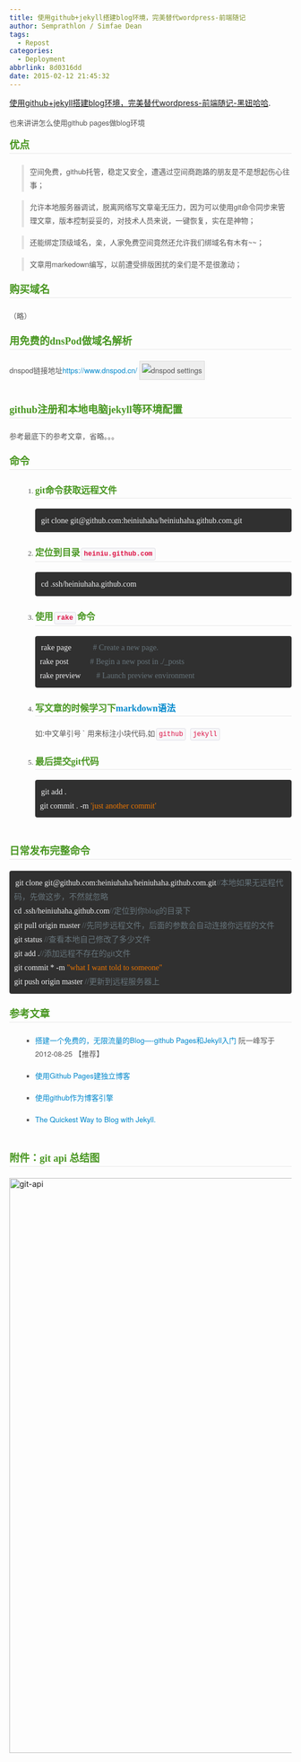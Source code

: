 ```yaml
---
title: 使用github+jekyll搭建blog环境，完美替代wordpress-前端随记
author: Semprathlon / Simfae Dean
tags:
  - Repost
categories:
  - Deployment
abbrlink: 8d0316dd
date: 2015-02-12 21:45:32
---
```

<a href="http://www.heiniuhaha.com/lessons/2012/08/09/use-jekyll-build-blog/">使用github+jekyll搭建blog环境，完美替代wordpress-前端随记-黑妞哈哈</a>.
<p style="margin-top: 0.8em; margin-bottom: 0.8em; font-family: 'Helvetica Neue', Helvetica, Arial, sans-serif; font-size: 13px; line-height: 24px; color: #555555;">也来讲讲怎么使用github pages做blog环境</p>

<h2 id="id33" style="margin-top: 0px; margin-bottom: 20px; color: #489620; text-rendering: optimizelegibility; font-size: 18px; line-height: normal; padding: 3px 0px; font-family: 'Times New Roman', Times, serif; border-bottom-width: 1px; border-bottom-style: solid; border-bottom-color: #e8e8e8;">优点</h2>
<blockquote style="padding: 0px 0px 0px 0.8em; margin-bottom: 1em; border-left-width: 4px; border-left-style: solid; border-left-color: #e5e5e5; color: #555555; line-height: 1.8em; font-family: verdana, 'Microsoft Yahei', 'Microsoft Jhenghei', STHeiti, PMingLiU, Simsun; font-size: 13px; font-style: normal;">
<p style="margin-bottom: 15px; font-family: 'Helvetica Neue', Helvetica, Arial, sans-serif; line-height: 24px;">空间免费，github托管，稳定又安全，遭遇过空间商跑路的朋友是不是想起伤心往事；</p>
</blockquote>
<blockquote style="padding: 0px 0px 0px 0.8em; margin-bottom: 1em; border-left-width: 4px; border-left-style: solid; border-left-color: #e5e5e5; color: #555555; line-height: 1.8em; font-family: verdana, 'Microsoft Yahei', 'Microsoft Jhenghei', STHeiti, PMingLiU, Simsun; font-size: 13px; font-style: normal;">
<p style="margin-bottom: 15px; font-family: 'Helvetica Neue', Helvetica, Arial, sans-serif; line-height: 24px;">允许本地服务器调试，脱离网络写文章毫无压力，因为可以使用git命令同步来管理文章，版本控制妥妥的，对技术人员来说，一键恢复，实在是神物；</p>
</blockquote>
<blockquote style="padding: 0px 0px 0px 0.8em; margin-bottom: 1em; border-left-width: 4px; border-left-style: solid; border-left-color: #e5e5e5; color: #555555; line-height: 1.8em; font-family: verdana, 'Microsoft Yahei', 'Microsoft Jhenghei', STHeiti, PMingLiU, Simsun; font-size: 13px; font-style: normal;">
<p style="margin-bottom: 15px; font-family: 'Helvetica Neue', Helvetica, Arial, sans-serif; line-height: 24px;">还能绑定顶级域名，亲，人家免费空间竟然还允许我们绑域名有木有~~；</p>
</blockquote>
<blockquote style="padding: 0px 0px 0px 0.8em; margin-bottom: 1em; border-left-width: 4px; border-left-style: solid; border-left-color: #e5e5e5; color: #555555; line-height: 1.8em; font-family: verdana, 'Microsoft Yahei', 'Microsoft Jhenghei', STHeiti, PMingLiU, Simsun; font-size: 13px; font-style: normal;">
<p style="margin-bottom: 15px; font-family: 'Helvetica Neue', Helvetica, Arial, sans-serif; line-height: 24px;">文章用markedown编写，以前遭受排版困扰的亲们是不是很激动；</p>
</blockquote>
<h2 id="id34" style="margin-top: 0px; margin-bottom: 20px; color: #489620; text-rendering: optimizelegibility; font-size: 18px; line-height: normal; padding: 3px 0px; font-family: 'Times New Roman', Times, serif; border-bottom-width: 1px; border-bottom-style: solid; border-bottom-color: #e8e8e8;">购买域名</h2>
<p style="margin-bottom: 15px; font-family: 'Helvetica Neue', Helvetica, Arial, sans-serif; font-size: 13px; line-height: 24px; color: #555555;">（略）</p>

<h2 id="dnspod" style="margin-top: 0px; margin-bottom: 20px; color: #489620; text-rendering: optimizelegibility; font-size: 18px; line-height: normal; padding: 3px 0px; font-family: 'Times New Roman', Times, serif; border-bottom-width: 1px; border-bottom-style: solid; border-bottom-color: #e8e8e8;">用免费的dnsPod做域名解析</h2>
<p style="margin-bottom: 15px; font-family: 'Helvetica Neue', Helvetica, Arial, sans-serif; font-size: 13px; line-height: 24px; color: #555555;">dnspod链接地址<a style="color: #0088cc; text-decoration: none;" href="https://www.dnspod.cn/" target="_blank">https://www.dnspod.cn/</a> <img style="height: auto; border: 1px solid #dddddd; padding: 4px; margin-bottom: 20px; background-color: #eeeeee;" src="http://www.heiniuhaha.com/assets/themes/twitter/pic/dnspod-setting.png" alt="dnspod settings" /></p>

<h2 id="githubjekyll" style="margin-top: 0px; margin-bottom: 20px; color: #489620; text-rendering: optimizelegibility; font-size: 18px; line-height: normal; padding: 3px 0px; font-family: 'Times New Roman', Times, serif; border-bottom-width: 1px; border-bottom-style: solid; border-bottom-color: #e8e8e8;">github注册和本地电脑jekyll等环境配置</h2>
<p style="margin-bottom: 15px; font-family: 'Helvetica Neue', Helvetica, Arial, sans-serif; font-size: 13px; line-height: 24px; color: #555555;">参考最底下的参考文章，省略。。。</p>

<h2 id="id35" style="margin-top: 0px; margin-bottom: 20px; color: #489620; text-rendering: optimizelegibility; font-size: 18px; line-height: normal; padding: 3px 0px; font-family: 'Times New Roman', Times, serif; border-bottom-width: 1px; border-bottom-style: solid; border-bottom-color: #e8e8e8;">命令</h2>
<ol style="padding-bottom: 15px; margin-top: 0.8em; margin-bottom: 9px; margin-left: 24px; color: #555555; font-family: verdana, 'Microsoft Yahei', 'Microsoft Jhenghei', STHeiti, PMingLiU, Simsun; font-size: 13px; line-height: 18px;">
	<li style="line-height: 1.8; margin-top: 0.5em; margin-bottom: 0.5em; margin-left: 0px; list-style-type: decimal;">
<h3 id="git" style="margin-top: 1.5em; margin-bottom: 18px; color: #489620; text-rendering: optimizelegibility; line-height: 26px; font-size: 16px; padding: 0px; font-family: 'Times New Roman', Times, serif; border-bottom-width: 1px; border-bottom-style: solid; border-bottom-color: #e8e8e8;">git命令获取远程文件</h3>
<pre class="prettyprint" style="padding: 8.5px; font-family: Menlo, Monaco, 'Courier New', monospace; font-size: 12px; color: #333333; border-radius: 4px; margin-top: 0px; margin-bottom: 18px; line-height: 18px; border-width: 0px; border-color: #888888; white-space: pre-wrap; word-break: break-all; word-wrap: break-word; background: #303030;"><code style="padding: 0px; font-family: monaco; font-size: 14px; color: inherit; border-radius: 3px; border: 0px; margin: 0px 2px; line-height: 1.8; background-color: transparent;"><span class="pln" style="color: #f1f2f3;">git clone git@github</span><span class="pun" style="color: #f1f2f3;">.</span><span class="pln" style="color: #f1f2f3;">com</span><span class="pun" style="color: #f1f2f3;">:</span><span class="pln" style="color: #f1f2f3;">heiniuhaha</span><span class="pun" style="color: #f1f2f3;">/</span><span class="pln" style="color: #f1f2f3;">heiniuhaha</span><span class="pun" style="color: #f1f2f3;">.</span><span class="pln" style="color: #f1f2f3;">github</span><span class="pun" style="color: #f1f2f3;">.</span><span class="pln" style="color: #f1f2f3;">com</span><span class="pun" style="color: #f1f2f3;">.</span><span class="pln" style="color: #f1f2f3;">git</span></code></pre>
</li>
	<li style="line-height: 1.8; margin-top: 0.5em; margin-bottom: 0.5em; margin-left: 0px; list-style-type: decimal;">
<h3 id="id36" style="margin-top: 1.5em; margin-bottom: 18px; color: #489620; text-rendering: optimizelegibility; line-height: 26px; font-size: 16px; padding: 0px; font-family: 'Times New Roman', Times, serif; border-bottom-width: 1px; border-bottom-style: solid; border-bottom-color: #e8e8e8;">定位到目录<code style="padding: 3px 4px; font-family: Menlo, Monaco, 'Courier New', monospace; font-size: 12px; color: #dd1144; border-radius: 3px; border: 1px solid #e1e1e8; margin: 0px 2px; background-color: #f7f7f9;">heiniu.github.com</code></h3>
<pre class="prettyprint" style="padding: 8.5px; font-family: Menlo, Monaco, 'Courier New', monospace; font-size: 12px; color: #333333; border-radius: 4px; margin-top: 0px; margin-bottom: 18px; line-height: 18px; border-width: 0px; border-color: #888888; white-space: pre-wrap; word-break: break-all; word-wrap: break-word; background: #303030;"><code style="padding: 0px; font-family: monaco; font-size: 14px; color: inherit; border-radius: 3px; border: 0px; margin: 0px 2px; line-height: 1.8; background-color: transparent;"><span class="pln" style="color: #f1f2f3;">cd </span><span class="pun" style="color: #f1f2f3;">.</span><span class="pln" style="color: #f1f2f3;">ssh</span><span class="pun" style="color: #f1f2f3;">/</span><span class="pln" style="color: #f1f2f3;">heiniuhaha</span><span class="pun" style="color: #f1f2f3;">.</span><span class="pln" style="color: #f1f2f3;">github</span><span class="pun" style="color: #f1f2f3;">.</span><span class="pln" style="color: #f1f2f3;">com</span></code></pre>
</li>
	<li style="line-height: 1.8; margin-top: 0.5em; margin-bottom: 0.5em; margin-left: 0px; list-style-type: decimal;">
<h3 id="id37" style="margin-top: 1.5em; margin-bottom: 18px; color: #489620; text-rendering: optimizelegibility; line-height: 26px; font-size: 16px; padding: 0px; font-family: 'Times New Roman', Times, serif; border-bottom-width: 1px; border-bottom-style: solid; border-bottom-color: #e8e8e8;">使用<code style="padding: 3px 4px; font-family: Menlo, Monaco, 'Courier New', monospace; font-size: 12px; color: #dd1144; border-radius: 3px; border: 1px solid #e1e1e8; margin: 0px 2px; background-color: #f7f7f9;">rake</code>命令</h3>
<pre class="prettyprint" style="padding: 8.5px; font-family: Menlo, Monaco, 'Courier New', monospace; font-size: 12px; color: #333333; border-radius: 4px; margin-top: 0px; margin-bottom: 18px; line-height: 18px; border-width: 0px; border-color: #888888; white-space: pre-wrap; word-break: break-all; word-wrap: break-word; background: #303030;"><code style="padding: 0px; font-family: monaco; font-size: 14px; color: inherit; border-radius: 3px; border: 0px; margin: 0px 2px; line-height: 1.8; background-color: transparent;"><span class="pln" style="color: #f1f2f3;">rake page           </span><span class="com" style="color: #66747b;"># Create a new page.</span><span class="pln" style="color: #f1f2f3;">
rake post           </span><span class="com" style="color: #66747b;"># Begin a new post in ./_posts</span><span class="pln" style="color: #f1f2f3;">
rake preview        </span><span class="com" style="color: #66747b;"># Launch preview environment</span></code></pre>
</li>
	<li style="line-height: 1.8; margin-top: 0.5em; margin-bottom: 0.5em; margin-left: 0px; list-style-type: decimal;">
<h3 id="markdown" style="margin-top: 1.5em; margin-bottom: 18px; color: #489620; text-rendering: optimizelegibility; line-height: 26px; font-size: 16px; padding: 0px; font-family: 'Times New Roman', Times, serif; border-bottom-width: 1px; border-bottom-style: solid; border-bottom-color: #e8e8e8;">写文章的时候学习下<a style="color: #0088cc; text-decoration: none;" href="https://github.com/othree/markdown-syntax-zhtw/blob/master/basics.md" target="_blank">markdown语法</a></h3>
<p style="margin-bottom: 15px; font-family: 'Helvetica Neue', Helvetica, Arial, sans-serif; line-height: 24px;">如:中文单引号 ` 用来标注小块代码,如<code style="padding: 3px 4px; font-family: Menlo, Monaco, 'Courier New', monospace; font-size: 12px; color: #dd1144; border-radius: 3px; border: 1px solid #e1e1e8; margin: 0px 2px; white-space: nowrap; background-color: #f7f7f9;">github</code> <code style="padding: 3px 4px; font-family: Menlo, Monaco, 'Courier New', monospace; font-size: 12px; color: #dd1144; border-radius: 3px; border: 1px solid #e1e1e8; margin: 0px 2px; white-space: nowrap; background-color: #f7f7f9;">jekyll</code></p>
</li>
	<li style="line-height: 1.8; margin-top: 0.5em; margin-bottom: 0.5em; margin-left: 0px; list-style-type: decimal;">
<h3 id="git" style="margin-top: 1.5em; margin-bottom: 18px; color: #489620; text-rendering: optimizelegibility; line-height: 26px; font-size: 16px; padding: 0px; font-family: 'Times New Roman', Times, serif; border-bottom-width: 1px; border-bottom-style: solid; border-bottom-color: #e8e8e8;">最后提交git代码</h3>
<pre class="prettyprint" style="padding: 8.5px; font-family: Menlo, Monaco, 'Courier New', monospace; font-size: 12px; color: #333333; border-radius: 4px; margin-top: 0px; margin-bottom: 18px; line-height: 18px; border-width: 0px; border-color: #888888; white-space: pre-wrap; word-break: break-all; word-wrap: break-word; background: #303030;"><code style="padding: 0px; font-family: monaco; font-size: 14px; color: inherit; border-radius: 3px; border: 0px; margin: 0px 2px; line-height: 1.8; background-color: transparent;"><span class="pln" style="color: #f1f2f3;">git add </span><span class="pun" style="color: #f1f2f3;">.</span><span class="pln" style="color: #f1f2f3;">
git commit </span><span class="pun" style="color: #f1f2f3;">.</span> <span class="pun" style="color: #f1f2f3;">-</span><span class="pln" style="color: #f1f2f3;">m </span><span class="str" style="color: #ec7600;">'just another commit'</span></code></pre>
</li>
</ol>
<h2 id="id38" style="margin-top: 0px; margin-bottom: 20px; color: #489620; text-rendering: optimizelegibility; font-size: 18px; line-height: normal; padding: 3px 0px; font-family: 'Times New Roman', Times, serif; border-bottom-width: 1px; border-bottom-style: solid; border-bottom-color: #e8e8e8;">日常发布完整命令</h2>
<pre class="prettyprint" style="padding: 8.5px; font-family: Menlo, Monaco, 'Courier New', monospace; font-size: 12px; color: #333333; border-radius: 4px; margin-top: 0px; margin-bottom: 18px; line-height: 18px; border-width: 0px; border-color: #888888; white-space: pre-wrap; word-break: break-all; word-wrap: break-word; background: #303030;"><code style="padding: 0px; font-family: monaco; font-size: 14px; color: inherit; border-radius: 3px; border: 0px; margin: 0px 2px; line-height: 1.8; background-color: transparent;"><span class="pln" style="color: #f1f2f3;">git clone git@github</span><span class="pun" style="color: #f1f2f3;">.</span><span class="pln" style="color: #f1f2f3;">com</span><span class="pun" style="color: #f1f2f3;">:</span><span class="pln" style="color: #f1f2f3;">heiniuhaha</span><span class="pun" style="color: #f1f2f3;">/</span><span class="pln" style="color: #f1f2f3;">heiniuhaha</span><span class="pun" style="color: #f1f2f3;">.</span><span class="pln" style="color: #f1f2f3;">github</span><span class="pun" style="color: #f1f2f3;">.</span><span class="pln" style="color: #f1f2f3;">com</span><span class="pun" style="color: #f1f2f3;">.</span><span class="pln" style="color: #f1f2f3;">git</span><span class="com" style="color: #66747b;">//本地如果无远程代码，先做这步，不然就忽略</span><span class="pln" style="color: #f1f2f3;">
cd </span><span class="pun" style="color: #f1f2f3;">.</span><span class="pln" style="color: #f1f2f3;">ssh</span><span class="pun" style="color: #f1f2f3;">/</span><span class="pln" style="color: #f1f2f3;">heiniuhaha</span><span class="pun" style="color: #f1f2f3;">.</span><span class="pln" style="color: #f1f2f3;">github</span><span class="pun" style="color: #f1f2f3;">.</span><span class="pln" style="color: #f1f2f3;">com</span><span class="com" style="color: #66747b;">//定位到你blog的目录下</span><span class="pln" style="color: #f1f2f3;">
git pull origin master </span><span class="com" style="color: #66747b;">//先同步远程文件，后面的参数会自动连接你远程的文件</span><span class="pln" style="color: #f1f2f3;">
git status </span><span class="com" style="color: #66747b;">//查看本地自己修改了多少文件</span><span class="pln" style="color: #f1f2f3;">
git add </span><span class="pun" style="color: #f1f2f3;">.</span><span class="com" style="color: #66747b;">//添加远程不存在的git文件</span><span class="pln" style="color: #f1f2f3;">
git commit </span><span class="pun" style="color: #f1f2f3;">*</span> <span class="pun" style="color: #f1f2f3;">-</span><span class="pln" style="color: #f1f2f3;">m </span><span class="str" style="color: #ec7600;">"what I want told to someone"</span><span class="pln" style="color: #f1f2f3;">
git push origin master </span><span class="com" style="color: #66747b;">//更新到远程服务器上</span></code></pre>
<h2 id="id39" style="margin-top: 0px; margin-bottom: 20px; color: #489620; text-rendering: optimizelegibility; font-size: 18px; line-height: normal; padding: 3px 0px; font-family: 'Times New Roman', Times, serif; border-bottom-width: 1px; border-bottom-style: solid; border-bottom-color: #e8e8e8;">参考文章</h2>
<ul style="padding-bottom: 15px; margin-top: 0.8em; margin-bottom: 9px; margin-left: 24px; color: #555555; font-family: verdana, 'Microsoft Yahei', 'Microsoft Jhenghei', STHeiti, PMingLiU, Simsun; font-size: 13px; line-height: 18px;">
	<li style="line-height: 1.8; margin-top: 0.5em; margin-bottom: 0.5em; margin-left: 0px; list-style-type: square;">
<p style="margin-bottom: 15px; font-family: 'Helvetica Neue', Helvetica, Arial, sans-serif; line-height: 24px;"><a style="color: #0088cc; text-decoration: none;" href="http://www.ruanyifeng.com/blog/2012/08/blogging_with_jekyll.html" target="_blank">搭建一个免费的，无限流量的Blog—-github Pages和Jekyll入门</a> 阮一峰写于2012-08-25 【推荐】</p>
</li>
	<li style="line-height: 1.8; margin-top: 0.5em; margin-bottom: 0.5em; margin-left: 0px; list-style-type: square;">
<p style="margin-bottom: 15px; font-family: 'Helvetica Neue', Helvetica, Arial, sans-serif; line-height: 24px;"><a style="color: #0088cc; text-decoration: none;" href="http://beiyuu.com/github-pages/" target="_blank">使用Github Pages建独立博客</a></p>
</li>
	<li style="line-height: 1.8; margin-top: 0.5em; margin-bottom: 0.5em; margin-left: 0px; list-style-type: square;">
<p style="margin-bottom: 15px; font-family: 'Helvetica Neue', Helvetica, Arial, sans-serif; line-height: 24px;"><a style="color: #0088cc; text-decoration: none;" href="http://blog.leezhong.com/tech/2010/08/25/make-github-as-blog-engine.html" target="_blank">使用github作为博客引擎</a></p>
</li>
	<li style="line-height: 1.8; margin-top: 0.5em; margin-bottom: 0.5em; margin-left: 0px; list-style-type: square;">
<p style="margin-bottom: 15px; font-family: 'Helvetica Neue', Helvetica, Arial, sans-serif; line-height: 24px;"><a style="color: #0088cc; text-decoration: none;" href="http://jekyllbootstrap.com/" target="_blank">The Quickest Way to Blog with Jekyll.</a></p>
</li>
</ul>
<h2 id="git_api_" style="margin-top: 0px; margin-bottom: 20px; color: #489620; text-rendering: optimizelegibility; font-size: 18px; line-height: normal; padding: 3px 0px; font-family: 'Times New Roman', Times, serif; border-bottom-width: 1px; border-bottom-style: solid; border-bottom-color: #e8e8e8;">附件：git api 总结图</h2>
<a href="http://www.heiniuhaha.com/assets/themes/twitter/pic/git-api.png"><img class="alignnone size-large wp-image-65" src="__ASSETS_HOST_NAME__/2015/02/git-api-570x1024.png" alt="git-api" width="570" height="1024" /></a>
